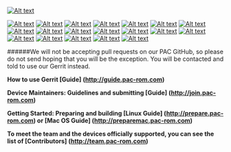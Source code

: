 [![Alt text](http://wiki.pac-rom.com/images/3/39/Pac.png)](http://www.pac-rom.com)

[![Alt text](http://www.pac-rom.com/images/linksbar/pac.png "PAC Homepage ")](http://www.pac-rom.com)
[![Alt text](http://www.pac-rom.com/images/linksbar/19.png "Vendor Repositories ")](http://pic.pac-rom.com)
[![Alt text](http://www.pac-rom.com/images/linksbar/17.png "ROM Source ")](http://github.pac-rom.com)
[![Alt text](http://www.pac-rom.com/images/linksbar/18.png "Device and Kernel Repositories ")](http://ss.pac-rom.com)
[![Alt text](http://www.pac-rom.com/images/linksbar/6.png "Gerrit Review ")](http://review.pac-rom.com)
[![Alt text](http://www.pac-rom.com/images/linksbar/9.png "Jenkins Build System ")](http://jenkins.pac-rom.com)
[![Alt text](http://www.pac-rom.com/images/linksbar/10.png "Jenkins Builds and Stats ")](http://build.pac-rom.com)
[![Alt text](http://www.pac-rom.com/images/linksbar/2.png "Crowdin Translations ")](http://translate.pac-rom.com)
[![Alt text](http://www.pac-rom.com/images/linksbar/1.png "Changelogs ")](http://changelog.pac-rom.com)
[![Alt text](http://www.pac-rom.com/images/linksbar/11.png "JIRA Bugs and Issues Reporting ")](http://jira.pac-rom.com)
[![Alt text](http://www.pac-rom.com/images/linksbar/16.png "Wiki - Tutorials and Info ")](http://wiki.pac-rom.com)
[![Alt text](http://www.pac-rom.com/images/linksbar/5.png "Discussion and Support Forum ")](http://forum.pac-rom.com)
[![Alt text](http://www.pac-rom.com/images/linksbar/3.png "Downloads ")](http://download.pac-rom.com)
[![Alt text](http://www.pac-rom.com/images/linksbar/12.png "Become a Maintainer ")](http://join.pac-rom.com)
[![Alt text](http://www.pac-rom.com/images/linksbar/14.png "PAC-ROM Stats ")](http://stats.pac-rom.com)
[![Alt text](http://www.pac-rom.com/images/linksbar/7.png "Google Plus ")](http://gplus.pac-rom.com)
[![Alt text](http://www.pac-rom.com/images/linksbar/8.png "Google Plus Community ")](http://community.pac-rom.com)
[![Alt text](http://www.pac-rom.com/images/linksbar/15.png "Twitter ")](http://twitter.pac-rom.com)
[![Alt text](http://www.pac-rom.com/images/linksbar/4.png "Facebook ")](http://facebook.pac-rom.com)

######We will not be accepting pull requests on our PAC GitHub, so please do not send hoping that you will be the exception. You will be contacted and told to use our Gerrit instead.

**How to use Gerrit [Guide] (http://guide.pac-rom.com)**

**Device Maintainers: Guidelines and submitting [Guide] (http://join.pac-rom.com)**

**Getting Started: Preparing and building [Linux Guide] (http://prepare.pac-rom.com) or [Mac OS Guide] (http://preparemac.pac-rom.com)**

**To meet the team and the devices officially supported, you can see the list of [Contributors] (http://team.pac-rom.com)**
